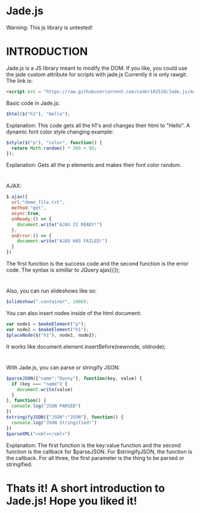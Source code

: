 # Jade.js
Warning: This js library is untested!
#
#
# INTRODUCTION
Jade.js is a JS library meant to modify the DOM.
If you like, you could use the jade custom attribute for scripts with jade.js 
Currently it is only rawgit. The link is:
```html
<script src = "https://raw.githubusercontent.com/coder102510/Jade.js/master/Jade.js"></script>
```
Basic code in Jade.js:
```javascript
$html($("h1"), "Hello");
```
Explanation: This code gets all the h1's and changes their html to "Hello".
A dynamic font color style changing example:
```javascript
$style($("p"), "color", function() {
  return Math.random() * 360 + 90;
});
```
Explanation: Gets all the p elements and makes their font color random.
#
AJAX: 
```javascript
$.ajax({
  url:"demo_file.txt",
  method:"get",
  async:true,
  onReady:() => {
    document.write("AJAX IS READY!")
  },
  onError:() => {
    document.write("AJAX HAS FAILED!")
  }
})
```
The first function is the success code and the second function is the error code. The syntax is simillar to JQuery.ajax({}); 
#
Also, you can run slideshows like so:
```javascript
$slideshow(".container", 1000);
```
You can also insert nodes inside of the html document:
```javascript
var node1 = $makeElement("p");
var node2 = $makeElement("h1");
$placeNode($("h1"), node1, node2);
```
It works like document.element.insertBefore(newnode, oldnode);
#
With Jade.js, you can parse or stringify JSON:
```javascript
$parseJSON({"name":"Danny"}, function(key, value) {
  if (key === "name") {
    document.write(value)
  }
}, function() {
  console.log("JSON PARSED")
})
$stringifyJSON({"JSON":"JSON"}, function() {
  console.log("JSON Stringified!")
})
$parseXML("<xml></xml>")
```
Explanation: The first function is the key:value function and the second function is the callback for $parseJSON. For $stringifyJSON, the function is the callback. For all three, the first parameter is the thing to be parsed or stringified.
#
#
# Thats it! A short introduction to Jade.js! Hope you liked it!
